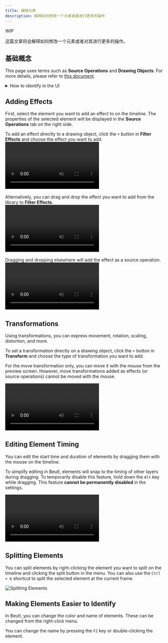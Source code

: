 ```yaml
---
title: 编辑元素
description: 解释如何修改一个元素或者进行更多的操作
---
```


*WIP*

这篇文章将会解释如何修改一个元素或者对其进行更多的操作。  

## 基础概念

This page uses terms such as __Source Operations__ and __Drawing Objects__. For more details, please refer to [this document](../advanced/1.rendering-process.md).
<details>
<summary>
How to identify in the UI
</summary>
<img alt="How to identify in the UI" src="https://raw.githubusercontent.com/b-editor/beutl-docs/main/ja/get-started/_images/5.edit-element/ui.webp"></img>
</details>

## Adding Effects
First, select the element you want to add an effect to on the timeline. The properties of the selected element will be displayed in the __Source Operations__ tab on the right side.

To add an effect directly to a drawing object, click the `+` button in __Filter Effects__ and choose the effect you want to add.  
![](_images/5.edit-element/add-effect-in-property-editor.mp4)

Alternatively, you can drag and drop the effect you want to add from the library to __Filter Effects__.  
![](_images/5.edit-element/add-effect-via-library.mp4)

Dragging and dropping elsewhere will add the effect as a source operation.  
![](_images/5.edit-element/add-effect-as-source-operator.mp4)

## Transformations
Using transformations, you can express movement, rotation, scaling, distortion, and more.

To set a transformation directly on a drawing object, click the `+` button in __Transform__ and choose the type of transformation you want to add.

For the move transformation only, you can move it with the mouse from the preview screen. However, move transformations added as effects (or source operations) cannot be moved with the mouse.

![](_images/5.edit-element/add-transform.mp4)

## Editing Element Timing
You can edit the start time and duration of elements by dragging them with the mouse on the timeline.

To simplify editing in Beutl, elements will snap to the timing of other layers during dragging. To temporarily disable this feature, hold down the `Alt` key while dragging. This feature __cannot be permanently disabled__ in the settings.

![](_images/5.edit-element/move-element.mp4)

## Splitting Elements
You can split elements by right-clicking the element you want to split on the timeline and clicking the split button in the menu. You can also use the `Ctrl + K` shortcut to split the selected element at the current frame.

![Splitting Elements](_images/5.edit-element/split-element.webp)

## Making Elements Easier to Identify
In Beutl, you can change the color and name of elements. These can be changed from the right-click menu.

You can change the name by pressing the `F2` key or double-clicking the element.

